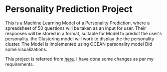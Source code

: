 # Personality Prediction Project
This is a Machine Learning Model of a Personality Prediction, where a spreadsheet of 50 questions will be taken as an input for user. Their responses will be stored in a format, suitable for Model to predict the user's personality. the Clustering model will work to display the the personality cluster. The Model is implemented using OCEAN personality model
Did some visualizations.

This project is referred from [here](https://www.kaggle.com/code/akdagmelih/five-personality-clusters-k-means). I have done some changes as per my requirements.
